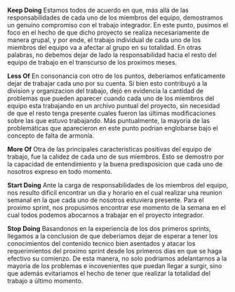**Keep Doing**
Estamos todos de acuerdo en que, más allá de las responsabilidades de cada uno de los miembros del equipo, demostramos un genuino compromiso con el trabajo integrador. En este punto, pusimos el foco en el hecho de que dicho proyecto se realiza necesariamente de manera grupal, y por ende, el trabajo individual de cada uno de los miembros del equipo va a afectar al grupo en su totalidad. En otras palabras, no debemos dejar de lado la responsabilidad hacia el resto del equipo de trabajo en el transcurso de los proximos meses.

**Less Of**
En consonancia con otro de los puntos, deberiamos enfaticamente dejar de trabajar cada uno por su cuenta. Si bien esto contribuyó a la division y organizacion del trabajo, dejó en evidencia la cantidad de problemas que pueden aparecer cuando cada uno de los miembros del equipo esta trabajando en un archivo puntual del proyecto, sin necesidad de que el resto tenga presente cuales fueron las últimas modificaciones sobre las que estuvo trabajando. Más puntualmente, la mayoria de las problemáticas que aparecieron en este punto podrian englobarse bajo el concepto de falta de armonía.

**More Of**
Otra de las principales caracteristicas positivas del equipo de trabajo, fue la calidez de cada uno de sus miembros. Esto se demostro por la capacidad de entendimiento y la buena predisposicion que cada uno de nosotros expreso en todo momento.

**Start Doing**
Ante la carga de responsabilidades de los miembros del equipo, nos resulto dificil encontrar un dia y horario en el cual realizar una reunion semanal en la que cada uno de nosotros estuviera presente. Para el proximo sprint, nos propusimos encontrar ese momento de la semana en el cual todos podemos abocarnos a trabajar en el proyecto integrador.

**Stop Doing**
Basandonos en la experiencia de los dos primeros sprints, llegamos a la conclusion de que deberiamos dejar de esperar a tener los conocimientos del contenido tecnico bien asentados y atacar los requerimientos del proximo sprint desde los primeros dias en que se haga efectivo su comienzo. De esta manera, no solo podriamos adelantarnos a la mayoria de los problemas e incovenientes que puedan llegar a surgir, sino que además evitariamos el hecho de tener que realizar la totalidad del trabajo a último momento.
